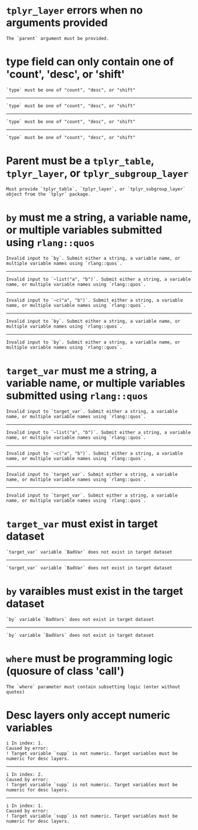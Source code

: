# `tplyr_layer` errors when no arguments provided

    The `parent` argument must be provided.

# type field can only contain one of 'count', 'desc', or 'shift'

    `type` must be one of "count", "desc", or "shift"

---

    `type` must be one of "count", "desc", or "shift"

---

    `type` must be one of "count", "desc", or "shift"

---

    `type` must be one of "count", "desc", or "shift"

# Parent must be a `tplyr_table`, `tplyr_layer`, or `tplyr_subgroup_layer`

    Must provide `tplyr_table`, `tplyr_layer`, or `tplyr_subgroup_layer` object from the `tplyr` package.

# `by` must me a string, a variable name, or multiple variables submitted using `rlang::quos`

    Invalid input to `by`. Submit either a string, a variable name, or multiple variable names using `rlang::quos`.

---

    Invalid input to `~list("a", "b")`. Submit either a string, a variable name, or multiple variable names using `rlang::quos`.

---

    Invalid input to `~c("a", "b")`. Submit either a string, a variable name, or multiple variable names using `rlang::quos`.

---

    Invalid input to `by`. Submit either a string, a variable name, or multiple variable names using `rlang::quos`.

---

    Invalid input to `by`. Submit either a string, a variable name, or multiple variable names using `rlang::quos`.

# `target_var` must me a string, a variable name, or multiple variables submitted using `rlang::quos`

    Invalid input to `target_var`. Submit either a string, a variable name, or multiple variable names using `rlang::quos`.

---

    Invalid input to `~list("a", "b")`. Submit either a string, a variable name, or multiple variable names using `rlang::quos`.

---

    Invalid input to `~c("a", "b")`. Submit either a string, a variable name, or multiple variable names using `rlang::quos`.

---

    Invalid input to `target_var`. Submit either a string, a variable name, or multiple variable names using `rlang::quos`.

---

    Invalid input to `target_var`. Submit either a string, a variable name, or multiple variable names using `rlang::quos`.

# `target_var` must exist in target dataset

    `target_var` variable `BadVar` does not exist in target dataset

---

    `target_var` variable `BadVar` does not exist in target dataset

# `by` varaibles must exist in the target dataset

    `by` variable `BadVars` does not exist in target dataset

---

    `by` variable `BadVars` does not exist in target dataset

# `where` must be programming logic (quosure of class 'call')

    The `where` parameter must contain subsetting logic (enter without quotes)

# Desc layers only accept numeric variables

    i In index: 1.
    Caused by error:
    ! Target variable `supp` is not numeric. Target variables must be numeric for desc layers.

---

    i In index: 2.
    Caused by error:
    ! Target variable `supp` is not numeric. Target variables must be numeric for desc layers.

---

    i In index: 1.
    Caused by error:
    ! Target variable `supp` is not numeric. Target variables must be numeric for desc layers.

